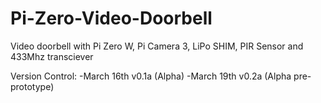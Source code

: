 # Pi-Zero-Video-Doorbell
Video doorbell with Pi Zero W, Pi Camera 3, LiPo SHIM, PIR Sensor and 433Mhz transciever


Version Control:
  -March 16th v0.1a (Alpha)
  -March 19th v0.2a (Alpha pre-prototype)
